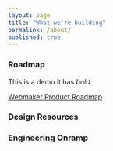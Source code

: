 ```yaml
---
layout: page
title: "What we're building"
permalink: /about/
published: true
---
```


### Roadmap

This is a demo it has *bold*

[Webmaker Product Roadmap](https://wiki.mozilla.org/Webmaker/2015/Product)

 
### Design Resources

### Engineering Onramp